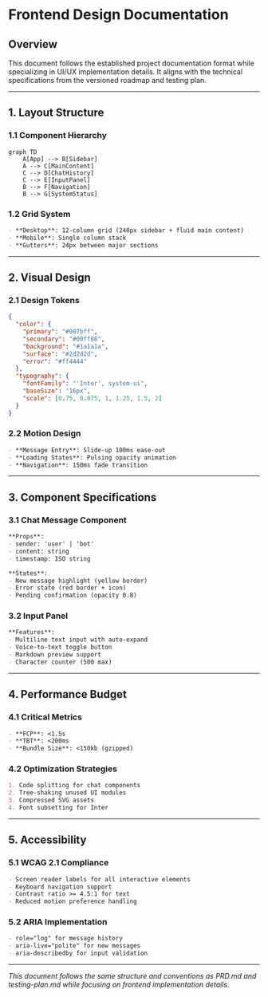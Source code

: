 # Frontend Design Documentation  

## Overview  
This document follows the established project documentation format while specializing in UI/UX implementation details. It aligns with the technical specifications from the versioned roadmap and testing plan.  

---  

## 1. Layout Structure  

### 1.1 Component Hierarchy  
```mermaid  
graph TD  
    A[App] --> B[Sidebar]  
    A --> C[MainContent]  
    C --> D[ChatHistory]  
    C --> E[InputPanel]  
    B --> F[Navigation]  
    B --> G[SystemStatus]  
```  

### 1.2 Grid System  
```markdown  
- **Desktop**: 12-column grid (240px sidebar + fluid main content)  
- **Mobile**: Single column stack  
- **Gutters**: 24px between major sections  
```  

---  

## 2. Visual Design  

### 2.1 Design Tokens  
```json  
{  
  "color": {  
    "primary": "#007bff",  
    "secondary": "#00ff88",  
    "background": "#1a1a1a",  
    "surface": "#2d2d2d",  
    "error": "#ff4444"  
  },  
  "typography": {  
    "fontFamily": "'Inter', system-ui",  
    "baseSize": "16px",  
    "scale": [0.75, 0.875, 1, 1.25, 1.5, 2]  
  }  
}  
```  

### 2.2 Motion Design  
```markdown  
- **Message Entry**: Slide-up 100ms ease-out  
- **Loading States**: Pulsing opacity animation  
- **Navigation**: 150ms fade transition  
```  

---  

## 3. Component Specifications  

### 3.1 Chat Message Component  
```markdown  
**Props**:  
- sender: 'user' | 'bot'  
- content: string  
- timestamp: ISO string  

**States**:  
- New message highlight (yellow border)  
- Error state (red border + icon)  
- Pending confirmation (opacity 0.8)  
```  

### 3.2 Input Panel  
```markdown  
**Features**:  
- Multiline text input with auto-expand  
- Voice-to-text toggle button  
- Markdown preview support  
- Character counter (500 max)  
```  

---  

## 4. Performance Budget  

### 4.1 Critical Metrics  
```markdown  
- **FCP**: <1.5s  
- **TBT**: <200ms  
- **Bundle Size**: <150kb (gzipped)  
```  

### 4.2 Optimization Strategies  
```markdown  
1. Code splitting for chat components  
2. Tree-shaking unused UI modules  
3. Compressed SVG assets  
4. Font subsetting for Inter  
```  

---  

## 5. Accessibility  

### 5.1 WCAG 2.1 Compliance  
```markdown  
- Screen reader labels for all interactive elements  
- Keyboard navigation support  
- Contrast ratio >= 4.5:1 for text  
- Reduced motion preference handling  
```  

### 5.2 ARIA Implementation  
```markdown  
- role="log" for message history  
- aria-live="polite" for new messages  
- aria-describedby for input validation  
```  

---  

*This document follows the same structure and conventions as PRD.md and testing-plan.md while focusing on frontend implementation details.*